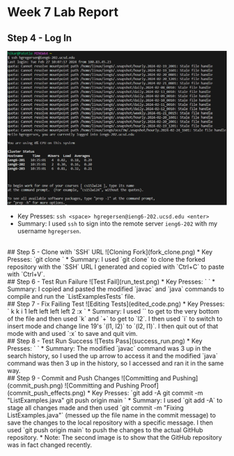 # Week 7 Lab Report
## Step 4 - Log In
![Logging In](log_in.png)
* Key Presses: `ssh <space> hgregersen@ieng6-202.ucsd.edu <enter>`
* Summary: I used `ssh` to sign into the remote server `ieng6-202` with my username `hgregersen`.
<br>
## Step 5 - Clone with `SSH` URL
![Cloning Fork](fork_clone.png)
* Key Presses: `git <space> clone <space> <Ctrl+V> <enter>`
* Summary: I used `git clone` to clone the forked repository with the `SSH` URL I generated and copied with `Ctrl+C` to paste with `Ctrl+V`.
<br>
## Step 6 - Test Run Failure
![Test Fail](run_test.png)
* Key Presses: `<Ctrl+V> <enter> <Ctrl+C> <Ctrl+V> <enter>`
* Summary: I copied and pasted the modified `javac` and `java` commands to compile and run the `ListExamplesTests` file.
<br>
## Step 7 - Fix Failing Test
![Editing Tests](edited_code.png)
* Key Presses: `<shift+g> k k <shift+left> <shift+left> <shift+left> i <backspace> 1 left left left left <backspace> 2 <esc> :x <enter>`
* Summary: I used `<shift+g>` to get to the very bottom of the file and then used `k` and `<shift>+<left>` to get to `l2`. I then used `i` to switch to insert mode and change line 19's `(l1, l2)` to `(l2, l1)`. I then quit out of that mode with <esc> and used `:x` to save and quit vim.
<br>
## Step 8 - Test Run Success
![Tests Pass](success_run.png)
* Key Presses: `<up> <up> <up> <enter> <up> <up> <up> <enter>`
* Summary: The modified `javac` command was 3 up in the search history, so I used the up arrow to access it and the modified `java` command was then 3 up in the history, so I accessed and ran it in the same way.
<br>
## Step 9 - Commit and Push Changes
![Committing and Pushing](commit_push.png)
![Committing and Pushing Proof](commit_push_effects.png)
* Key Presses: `git <space> add <space> -A <enter> git <space> commit <space> -m <space> "ListExamples.java" <enter> git <space> push <space> origin <space> main <enter>`
* Summary: I used `git add -A` to stage all changes made and then used `git commit -m "Fixing ListExamples.java"` (messed up the file name in the commit message) to save the changes to the local repository with a specific message. I then used `git push origin main` to push the changes to the actual GitHub repository.
* Note: The second image is to show that the GitHub repository was in fact changed recently.
